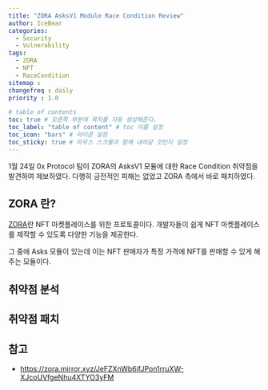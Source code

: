 ```yaml
---
title: "ZORA AsksV1 Module Race Condition Review"
author: IceBear
categories:
  - Security 
  - Vulnerability
tags:
  - ZORA
  - NFT 
  - RaceCondition
sitemap :
changefreq : daily
priority : 1.0

# table of contents
toc: true # 오른쪽 부분에 목차를 자동 생성해준다.
toc_label: "table of content" # toc 이름 설정
toc_icon: "bars" # 아이콘 설정
toc_sticky: true # 마우스 스크롤과 함께 내려갈 것인지 설정
---
```


1월 24일 0x Protocol 팀이 ZORA의 AsksV1 모듈에 대한 Race Condition 취약점을 발견하여 제보하였다.
다행히 금전적인 피해는 없었고 ZORA 측에서 바로 패치하였다.

## ZORA 란?

[ZORA]란 NFT 마켓플레이스를 위한 프로토콜이다. 
개발자들이 쉽게 NFT 마켓플레이스를 제작할 수 있도록 다양한 기능을 제공한다.

그 중에 Asks 모듈이 있는데 이는 NFT 판매자가 특정 가격에 NFT를 판매할 수 있게 해주는 모듈이다.

## 취약점 분석


## 취약점 패치


## 참고

* https://zora.mirror.xyz/JeFZXnWb6jfJPon1rruXW-XJcoUVfgeNhu4XTYO3yFM

[ZORA]: https://zora.co

